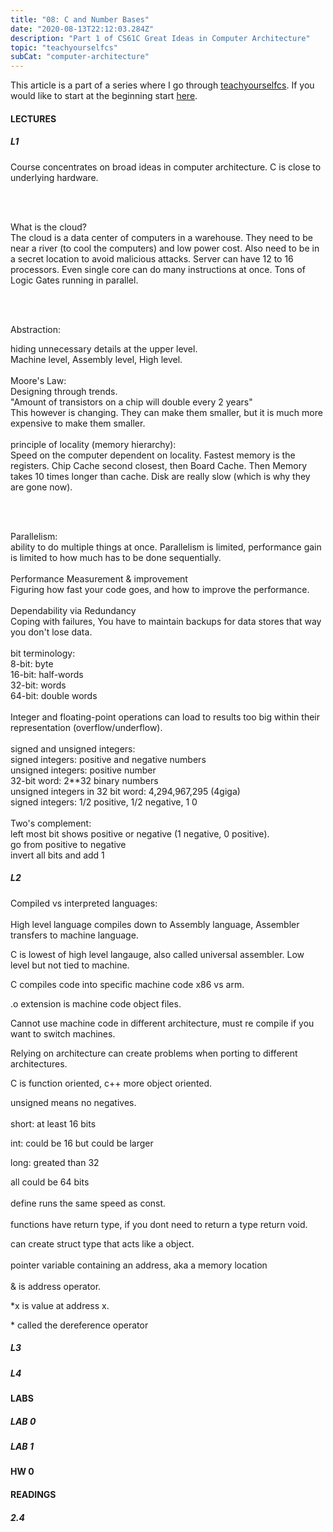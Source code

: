 ```yaml
---
title: "08: C and Number Bases"
date: "2020-08-13T22:12:03.284Z"
description: "Part 1 of CS61C Great Ideas in Computer Architecture"
topic: "teachyourselfcs"
subCat: "computer-architecture"
---
```


This article is a part of a series where I go through [teachyourselfcs](https://teachyourselfcs.com/).
If you would like to start at the beginning start [here](https://bpp.dev/articles/teachyourselfcs/programming/00-getting-started/).

#### LECTURES

##### L1

Course concentrates on broad ideas in computer architecture. C is close to underlying hardware.

<br>
<br>

What is the cloud?
<br>
The cloud is a data center of computers in a warehouse. They need to be near a river (to cool the computers) and low power cost. Also need to be in a secret location to avoid malicious attacks. Server can have 12 to 16 processors. Even single core can do many instructions at once. Tons of Logic Gates running in parallel.

<br>
<br>

Abstraction:
<br>

hiding unnecessary details at the upper level.
<br>
Machine level, Assembly level, High level.
<br>
<br>
Moore's Law:
<br>
Designing through trends.
<br>
"Amount of transistors on a chip will double every 2 years"
<br>
This however is changing. They can make them smaller, but it is much more expensive to make them smaller.
<br>
<br>
principle of locality (memory hierarchy):
<br>
Speed on the computer dependent on locality.
Fastest memory is the registers. Chip Cache second closest, then Board Cache. Then Memory takes 10 times longer than cache. Disk are really slow (which is why they are gone now).

<br>
<br>

Parallelism:
<br>
ability to do multiple things at once. Parallelism is limited, performance gain is limited to how much has to be done sequentially.
<br>
<br>
Performance Measurement & improvement
<br>
Figuring how fast your code goes, and how to improve the performance.
<br>
<br>
Dependability via Redundancy
<br>
Coping with failures, You have to maintain backups for data stores that way you don't lose data.
<br>
<br>
bit terminology:
<br>
8-bit: byte
<br>
16-bit: half-words
<br>
32-bit: words
<br>
64-bit: double words
<br>
<br>
Integer and floating-point operations can load to results too big within their representation (overflow/underflow).
<br>
<br>
signed and unsigned integers:
<br>
signed integers: positive and negative numbers
<br>
unsigned integers: positive number
<br>
32-bit word: 2\*\*32 binary numbers
<br>
unsigned integers in 32 bit word: 4,294,967,295 (4giga)
<br>
signed integers: 1/2 positive, 1/2 negative, 1 0
<br>
<br>
Two's complement:
<br>
left most bit shows positive or negative (1 negative, 0 positive).
<br>
go from positive to negative
<br>
invert all bits and add 1

##### L2

Compiled vs interpreted languages:
<br>
<br>
High level language compiles down to Assembly language, Assembler transfers to machine language.

C is lowest of high level langauge, also called universal assembler. Low level but not tied to machine.

C compiles code into specific machine code x86 vs arm.

.o extension is machine code object files.

Cannot use machine code in different architecture, must re compile if you want to switch machines.

Relying on architecture can create problems when porting to different architectures.

C is function oriented, c++ more object oriented.

unsigned means no negatives.
<br>
<br>
short: at least 16 bits

int: could be 16 but could be larger

long: greated than 32

all could be 64 bits
<br>
<br>
define runs the same speed as const.
<br>
<br>
functions have return type, if you dont need to return a type return void.

can create struct type that acts like a object.
<br>
<br>
pointer variable containing an address, aka a memory location
<br>
<br>
& is address operator.

\*x is value at address x.

\* called the dereference operator

##### L3

##### L4

#### LABS

##### LAB 0

##### LAB 1

#### HW 0

#### READINGS

##### 2.4
